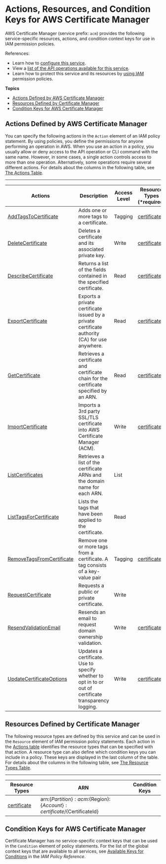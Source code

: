 # Actions, Resources, and Condition Keys for AWS Certificate Manager<a name="list_awscertificatemanager"></a>

AWS Certificate Manager \(service prefix: `acm`\) provides the following service\-specific resources, actions, and condition context keys for use in IAM permission policies\.

References:
+ Learn how to [configure this service](https://docs.aws.amazon.com/acm/latest/userguide/)\.
+ View a [list of the API operations available for this service](https://docs.aws.amazon.com/acm/latest/APIReference/)\.
+ Learn how to protect this service and its resources by [using IAM](https://docs.aws.amazon.com/acm/latest/userguide/assets.html) permission policies\.

**Topics**
+ [Actions Defined by AWS Certificate Manager](#awscertificatemanager-actions-as-permissions)
+ [Resources Defined by Certificate Manager](#awscertificatemanager-resources-for-iam-policies)
+ [Condition Keys for AWS Certificate Manager](#awscertificatemanager-policy-keys)

## Actions Defined by AWS Certificate Manager<a name="awscertificatemanager-actions-as-permissions"></a>

You can specify the following actions in the `Action` element of an IAM policy statement\. By using policies, you define the permissions for anyone performing an operation in AWS\. When you use an action in a policy, you usually allow or deny access to the API operation or CLI command with the same name\. However, in some cases, a single action controls access to more than one operation\. Alternatively, some operations require several different actions\. For details about the columns in the following table, see [The Actions Table](reference_policies_actions-resources-contextkeys.md#actions_table)\.


****  

| Actions | Description | Access Level | Resource Types \(\*required\) | Condition Keys | Dependent Actions | 
| --- | --- | --- | --- | --- | --- | 
|   [ AddTagsToCertificate ](https://docs.aws.amazon.com/acm/latest/APIReference/API_AddTagsToCertificate.html)  | Adds one or more tags to a certificate\. | Tagging |   [ certificate\* ](#awscertificatemanager-certificate)   |  |  | 
|   [ DeleteCertificate ](https://docs.aws.amazon.com/acm/latest/APIReference/API_DeleteCertificate.html)  | Deletes a certificate and its associated private key\. | Write |   [ certificate\* ](#awscertificatemanager-certificate)   |  |  | 
|   [ DescribeCertificate ](https://docs.aws.amazon.com/acm/latest/APIReference/API_DescribeCertificate.html)  | Returns a list of the fields contained in the specified certificate\. | Read |   [ certificate\* ](#awscertificatemanager-certificate)   |  |  | 
|   [ ExportCertificate ](https://docs.aws.amazon.com/acm/latest/APIReference/API_ExportCertificate.html)  | Exports a private certificate issued by a private certificate authority \(CA\) for use anywhere\. | Read |   [ certificate\* ](#awscertificatemanager-certificate)   |  |  | 
|   [ GetCertificate ](https://docs.aws.amazon.com/acm/latest/APIReference/API_GetCertificate.html)  | Retrieves a certificate and certificate chain for the certificate specified by an ARN\. | Read |   [ certificate\* ](#awscertificatemanager-certificate)   |  |  | 
|   [ ImportCertificate ](https://docs.aws.amazon.com/acm/latest/APIReference/API_ImportCertificate.html)  | Imports a 3rd party SSL/TLS certificate into AWS Certificate Manager \(ACM\)\. | Write |   [ certificate\* ](#awscertificatemanager-certificate)   |  |  | 
|   [ ListCertificates ](https://docs.aws.amazon.com/acm/latest/APIReference/API_ListCertificates.html)  | Retrieves a list of the certificate ARNs and the domain name for each ARN\. | List |  |  |  | 
|   [ ListTagsForCertificate ](https://docs.aws.amazon.com/acm/latest/APIReference/API_ListTagsForCertificate.html)  | Lists the tags that have been applied to the certificate\. | Read |  |  |  | 
|   [ RemoveTagsFromCertificate ](https://docs.aws.amazon.com/acm/latest/APIReference/API_RemoveTagsFromCertificate.html)  | Remove one or more tags from a certificate\. A tag consists of a key\-value pair | Tagging |   [ certificate\* ](#awscertificatemanager-certificate)   |  |  | 
|   [ RequestCertificate ](https://docs.aws.amazon.com/acm/latest/APIReference/API_RequestCertificate.html)  | Requests a public or private certificate\. | Write |  |  |  | 
|   [ ResendValidationEmail ](https://docs.aws.amazon.com/acm/latest/APIReference/API_ResendValidationEmail.html)  | Resends an email to request domain ownership validation\. | Write |   [ certificate\* ](#awscertificatemanager-certificate)   |  |  | 
|   [ UpdateCertificateOptions ](https://docs.aws.amazon.com/acm/latest/APIReference/API_UpdateCertificateOptions.html)  | Updates a certificate\. Use to specify whether to opt in to or out of certificate transparency logging\. | Write |   [ certificate\* ](#awscertificatemanager-certificate)   |  |  | 

## Resources Defined by Certificate Manager<a name="awscertificatemanager-resources-for-iam-policies"></a>

The following resource types are defined by this service and can be used in the `Resource` element of IAM permission policy statements\. Each action in the [Actions table](#awscertificatemanager-actions-as-permissions) identifies the resource types that can be specified with that action\. A resource type can also define which condition keys you can include in a policy\. These keys are displayed in the last column of the table\. For details about the columns in the following table, see [The Resource Types Table](reference_policies_actions-resources-contextkeys.md#resources_table)\.


****  

| Resource Types | ARN | Condition Keys | 
| --- | --- | --- | 
|   [ certificate ](https://docs.aws.amazon.com/acm/latest/userguide/authen-overview.html#acm-resources-operations)  |  arn:$\{Partition\}:acm:$\{Region\}:$\{Account\}:certificate/$\{CertificateId\}  |  | 

## Condition Keys for AWS Certificate Manager<a name="awscertificatemanager-policy-keys"></a>

Certificate Manager has no service\-specific context keys that can be used in the `Condition` element of policy statements\. For the list of the global context keys that are available to all services, see [Available Keys for Conditions](reference_policies_condition-keys.html#AvailableKeys) in the *IAM Policy Reference*\.